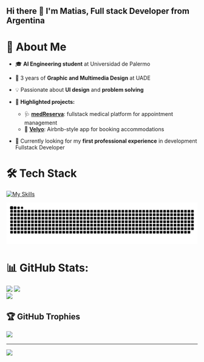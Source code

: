 ## Hi there 👋 I'm Matias, Full stack Developer from Argentina
# 💫 About Me
- 🎓 **AI Engineering student** at Universidad de Palermo  
- 🎨 3 years of **Graphic and Multimedia Design** at UADE  
- 💡 Passionate about **UI design** and **problem solving**
- 🚀 **Highlighted projects:**  
  - 🩺 [**medReserva**](https://med-reserva.vercel.app/): fullstack medical platform for appointment management  
  - 🏡 [**Velyo**](https://github.com/maticarrera12/velyo-professional-developer): Airbnb-style app for booking accommodations


- 🌱 Currently looking for my **first professional experience** in development
Fullstack Developer<br>

# 🛠️ Tech Stack
[![My Skills](https://skillicons.dev/icons?i=nextjs,ts,java,spring,mysql,nodejs,react,mongodb,py,js,express,firebase,hibernate,materialui,tailwind,git,html,css)](https://skillicons.dev)

<picture>
  <source media="(prefers-color-scheme: dark)" srcset="https://raw.githubusercontent.com/maticarrera12/maticarrera12/output/github-snake-dark.svg" />
  <source media="(prefers-color-scheme: light)" srcset="https://raw.githubusercontent.com/maticarrera12/maticarrera12/output/github-snake.svg" />
  <img alt="github-snake" src="https://raw.githubusercontent.com/maticarrera12/maticarrera12/output/github-snake.svg" />
</picture>

# 📊 GitHub Stats:
![](https://github-readme-stats.vercel.app/api?username=maticarrera12&theme=radical&hide_border=false&include_all_commits=false&count_private=false)
![](https://nirzak-streak-stats.vercel.app/?user=maticarrera12&theme=radical&hide_border=false)<br/>
![](https://github-readme-stats.vercel.app/api/top-langs/?username=maticarrera12&theme=radical&hide_border=false&include_all_commits=false&count_private=false&layout=compact)

## 🏆 GitHub Trophies
![](https://github-profile-trophy.vercel.app/?username=maticarrera12&theme=radical&no-frame=false&no-bg=true&margin-w=4)

---
[![](https://visitcount.itsvg.in/api?id=maticarrera12&icon=0&color=0)](https://visitcount.itsvg.in)

<!-- Proudly created with GPRM ( https://gprm.itsvg.in ) -->
